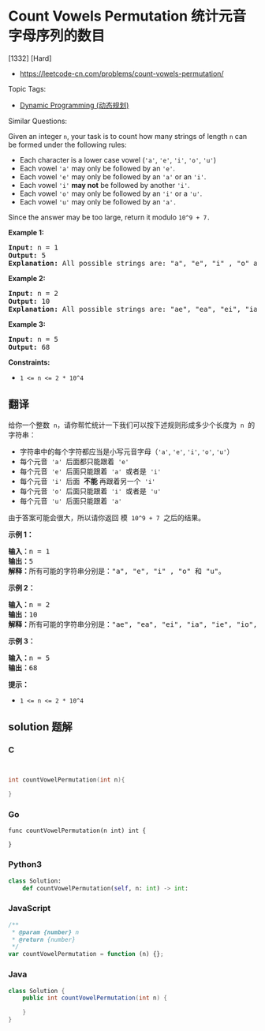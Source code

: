 # Count Vowels Permutation 统计元音字母序列的数目

[1332] [Hard]

- https://leetcode-cn.com/problems/count-vowels-permutation/

Topic Tags:

- [Dynamic Programming (动态规划)](https://leetcode-cn.com/tag/dynamic-programming/)

Similar Questions:

Given an integer `n`, your task is to count how many strings of length `n` can be formed under the following rules:

- Each character is a lower case vowel (`'a'`, `'e'`, `'i'`, `'o'`, `'u'`)
- Each vowel `'a'` may only be followed by an `'e'`.
- Each vowel `'e'` may only be followed by an `'a'` or an `'i'`.
- Each vowel `'i'` **may not** be followed by another `'i'`.
- Each vowel `'o'` may only be followed by an `'i'` or a `'u'`.
- Each vowel `'u'` may only be followed by an `'a'.`

Since the answer may be too large, return it modulo `10^9 + 7.`

**Example 1:**

<pre><strong>Input:</strong> n = 1
<strong>Output:</strong> 5
<strong>Explanation:</strong> All possible strings are: "a", "e", "i" , "o" and "u".
</pre>

**Example 2:**

<pre><strong>Input:</strong> n = 2
<strong>Output:</strong> 10
<strong>Explanation:</strong> All possible strings are: "ae", "ea", "ei", "ia", "ie", "io", "iu", "oi", "ou" and "ua".
</pre>

**Example 3:**

<pre><strong>Input:</strong> n = 5
<strong>Output:</strong> 68</pre>

**Constraints:**

- `1 <= n <= 2 * 10^4`

## 翻译

给你一个整数  `n`，请你帮忙统计一下我们可以按下述规则形成多少个长度为  `n`  的字符串：

- 字符串中的每个字符都应当是小写元音字母（`'a'`, `'e'`, `'i'`, `'o'`, `'u'`）
- 每个元音  `'a'`  后面都只能跟着  `'e'`
- 每个元音  `'e'`  后面只能跟着  `'a'`  或者是  `'i'`
- 每个元音  `'i'`  后面  **不能** 再跟着另一个  `'i'`
- 每个元音  `'o'`  后面只能跟着  `'i'`  或者是  `'u'`
- 每个元音  `'u'`  后面只能跟着  `'a'`

由于答案可能会很大，所以请你返回 模  `10^9 + 7`  之后的结果。

**示例 1：**

<pre><strong>输入：</strong>n = 1
<strong>输出：</strong>5
<strong>解释：</strong>所有可能的字符串分别是："a", "e", "i" , "o" 和 "u"。
</pre>

**示例 2：**

<pre><strong>输入：</strong>n = 2
<strong>输出：</strong>10
<strong>解释：</strong>所有可能的字符串分别是："ae", "ea", "ei", "ia", "ie", "io", "iu", "oi", "ou" 和 "ua"。
</pre>

**示例 3：**

<pre><strong>输入：</strong>n = 5
<strong>输出：</strong>68</pre>

**提示：**

- `1 <= n <= 2 * 10^4`

## solution 题解

### C

```c


int countVowelPermutation(int n){

}


```

### Go

```golang
func countVowelPermutation(n int) int {

}
```

### Python3

```python
class Solution:
    def countVowelPermutation(self, n: int) -> int:

```

### JavaScript

```javascript
/**
 * @param {number} n
 * @return {number}
 */
var countVowelPermutation = function (n) {};
```

### Java

```java
class Solution {
    public int countVowelPermutation(int n) {

    }
}
```
